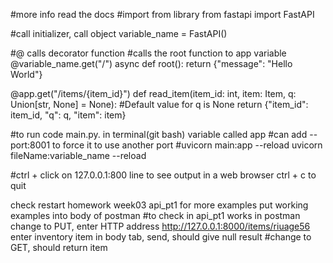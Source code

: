 #more info read the docs
#import from library
from fastapi import FastAPI

#call initializer, call object
variable_name = FastAPI()

#@ calls decorator function
#calls the root function to app variable
@variable_name.get("/")
async def root():
    return {"message": "Hello World"}

@app.get("/items/{item_id}")
def read_item(item_id: int, item: Item, q: Union[str, None] = None): #Default value for q is None
    return {"item_id": item_id, "q": q, "item": item}

#to run code main.py. in terminal(git bash) variable called app
#can add --port:8001 to force it to use another port
#uvicorn main:app --reload
uvicorn fileName:variable_name --reload

#ctrl + click on 127.0.0.1:800 line to see output in a web browser
ctrl + c to quit

check restart homework week03 api_pt1 for more examples
put working examples into body of postman
#to check in api_pt1 works in postman
change to PUT, enter HTTP address http://127.0.0.1:8000/items/riuage56
enter inventory item in body tab, send, should give null result
#change to GET, should return item
